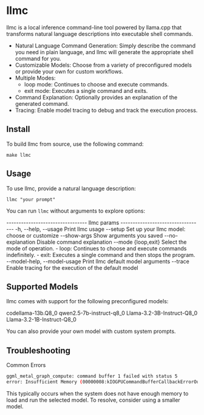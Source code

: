 llmc
====

llmc is a local inference command-line tool powered by llama.cpp that transforms natural language descriptions into executable shell commands.

* Natural Language Command Generation: Simply describe the command you need in plain language, and llmc will generate the appropriate shell command for you.
* Customizable Models: Choose from a variety of preconfigured models or provide your own for custom workflows.
* Multiple Modes:
    * loop mode: Continues to choose and execute commands.
    * exit mode: Executes a single command and exits.
* Command Explanation: Optionally provides an explanation of the generated command.
* Tracing: Enable model tracing to debug and track the execution process.


Install
-------

To build llmc from source, use the following command:

    make llmc

Usage
-----

To use llmc, provide a natural language description:

    llmc "your prompt"

You can run `llmc` without arguments to explore options:

--------------------------------- llmc params ----------------------------------
-h,    --help, --usage                  Print llmc usage
--setup                                 Set up your llmc model: choose or customize
--show-args                             Show arguments you saved
--no-explanation                        Disable command explanation
--mode {loop,exit}                      Select the mode of operation.
                                                - loop: Continues to choose and execute commands indefinitely.
                                                - exit: Executes a single command and then stops the program.
--model-help, --model-usage             Print llmc default model arguments
--trace                                 Enable tracing for the execution of the default model


Supported Models
----------------

llmc comes with support for the following preconfigured models:

codellama-13b.Q8_0
qwen2.5-7b-instruct-q8_0
Llama-3.2-3B-Instruct-Q8_0
Llama-3.2-1B-Instruct-Q8_0

You can also provide your own model with custom system prompts.


Troubleshooting
----------------

Common Errors

```bash
ggml_metal_graph_compute: command buffer 1 failed with status 5
error: Insufficient Memory (00000008:kIOGPUCommandBufferCallbackErrorOutOfMemory)
```

This typically occurs when the system does not have enough memory to load and run the selected model. To resolve, consider using a smaller model.